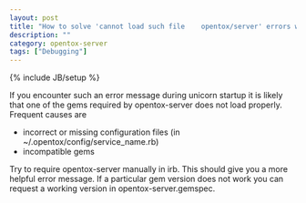 ```yaml
---
layout: post
title: "How to solve 'cannot load such file    opentox/server' errors whens starting unicorn"
description: ""
category: opentox-server
tags: ["Debugging"]
---
```

{% include JB/setup %}

If you encounter such an error message during unicorn startup it is likely that one of the gems required by opentox-server does not load properly. 
Frequent causes are

- incorrect or missing configuration files (in ~/.opentox/config/service_name.rb)
- incompatible gems

Try to require opentox-server manually in irb. This should give you a more helpful error message. If a particular gem version does not work you can request a working version in opentox-server.gemspec.

